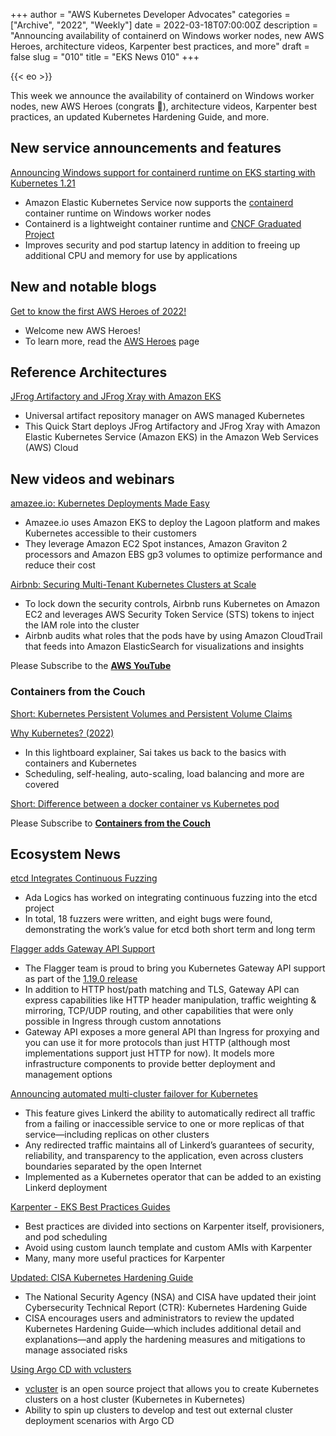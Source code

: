 +++
author = "AWS Kubernetes Developer Advocates"
categories = ["Archive", "2022", "Weekly"]
date = 2022-03-18T07:00:00Z
description = "Announcing availability of containerd on Windows worker nodes, new AWS Heroes, architecture videos, Karpenter best practices, and more"
draft = false
slug = "010"
title = "EKS News 010"
+++

{{< eo >}}

This week we announce the availability of containerd on Windows worker nodes, new AWS Heroes (congrats 🎉), architecture videos, Karpenter best practices, an updated Kubernetes Hardening Guide, and more.

## New service announcements and features

[Announcing Windows support for containerd runtime on EKS starting with Kubernetes 1.21](https://aws.amazon.com/about-aws/whats-new/2022/03/windows-containerd-runtime-eks-kubernetes/)

* Amazon Elastic Kubernetes Service now supports the [containerd](https://containerd.io/) container runtime on Windows worker nodes
* Containerd is a lightweight container runtime and [CNCF Graduated Project](https://www.cncf.io/projects/)
* Improves security and pod startup latency in addition to freeing up additional CPU and memory for use by applications

## New and notable blogs

[Get to know the first AWS Heroes of 2022!](https://aws.amazon.com/blogs/aws/get-to-know-the-first-aws-heroes-of-2022/)

* Welcome new AWS Heroes!
* To learn more, read the [AWS Heroes](https://aws.amazon.com/developer/community/heroes/) page

## Reference Architectures

[JFrog Artifactory and JFrog Xray with Amazon EKS](https://aws.amazon.com/quickstart/architecture/jfrog-artifactory-amazon-eks/)

* Universal artifact repository manager on AWS managed Kubernetes
* This Quick Start deploys JFrog Artifactory and JFrog Xray with Amazon Elastic Kubernetes Service (Amazon EKS) in the Amazon Web Services (AWS) Cloud

## New videos and webinars

[amazee.io: Kubernetes Deployments Made Easy](https://youtu.be/90rWUjKjnAE)

* Amazee.io uses Amazon EKS to deploy the Lagoon platform and makes Kubernetes accessible to their customers
* They leverage Amazon EC2 Spot instances, Amazon Graviton 2 processors and Amazon EBS gp3 volumes to optimize performance and reduce their cost

[Airbnb: Securing Multi-Tenant Kubernetes Clusters at Scale](https://youtu.be/WS2Qgx0qgCM)

* To lock down the security controls, Airbnb runs Kubernetes on Amazon EC2 and leverages AWS Security Token Service (STS) tokens to inject the IAM role into the cluster
* Airbnb audits what roles that the pods have by using Amazon CloudTrail that feeds into Amazon ElasticSearch for visualizations and insights

Please Subscribe to the [**AWS YouTube**](https://www.youtube.com/c/amazonwebservices)

### Containers from the Couch

[Short: Kubernetes Persistent Volumes and Persistent Volume Claims](https://www.youtube.com/shorts/YIQa-LNBcJA)

[Why Kubernetes? (2022)](https://youtu.be/a2gfpZE8vXY)

* In this lightboard explainer, Sai takes us back to the basics with containers and Kubernetes
* Scheduling, self-healing, auto-scaling, load balancing and more are covered

[Short: Difference between a docker container vs Kubernetes pod](https://youtube.com/shorts/VBbc8BU6nmA)

Please Subscribe to [**Containers from the Couch**](https://containersfromthecouch.com/)

## Ecosystem News

[etcd Integrates Continuous Fuzzing](https://etcd.io/blog/2022/etcd-integrates-continuous-fuzzing/)

* Ada Logics has worked on integrating continuous fuzzing into the etcd project
* In total, 18 fuzzers were written, and eight bugs were found, demonstrating the work’s value for etcd both short term and long term

[Flagger adds Gateway API Support](https://fluxcd.io/blog/2022/03/flagger-adds-gateway-api-support/)

* The Flagger team is proud to bring you Kubernetes Gateway API support as part of the [1.19.0 release](https://github.com/fluxcd/flagger/releases/tag/v1.19.0)
* In addition to HTTP host/path matching and TLS, Gateway API can express capabilities like HTTP header manipulation, traffic weighting & mirroring, TCP/UDP routing, and other capabilities that were only possible in Ingress through custom annotations
* Gateway API exposes a more general API than Ingress for proxying and you can use it for more protocols than just HTTP (although most implementations support just HTTP for now). It models more infrastructure components to provide better deployment and management options

[Announcing automated multi-cluster failover for Kubernetes](https://linkerd.io/2022/03/09/announcing-automated-multi-cluster-failover-for-kubernetes/)

* This feature gives Linkerd the ability to automatically redirect all traffic from a failing or inaccessible service to one or more replicas of that service—including replicas on other clusters
* Any redirected traffic maintains all of Linkerd’s guarantees of security, reliability, and transparency to the application, even across clusters boundaries separated by the open Internet
* Implemented as a Kubernetes operator that can be added to an existing Linkerd deployment

[Karpenter - EKS Best Practices Guides](https://aws.github.io/aws-eks-best-practices/karpenter/)

* Best practices are divided into sections on Karpenter itself, provisioners, and pod scheduling
* Avoid using custom launch template and custom AMIs with Karpenter
* Many, many more useful practices for Karpenter

[Updated: CISA Kubernetes Hardening Guide](https://www.cisa.gov/uscert/ncas/current-activity/2022/03/15/updated-kubernetes-hardening-guide)

* The National Security Agency (NSA) and CISA have updated their joint Cybersecurity Technical Report (CTR): Kubernetes Hardening Guide
* CISA encourages users and administrators to review the updated Kubernetes Hardening Guide—which includes additional detail and explanations—and apply the hardening measures and mitigations to manage associated risks

[Using Argo CD with vclusters](https://blog.argoproj.io/using-argo-cd-with-vclusters-5df53d1c51ce)

* [vcluster](https://www.vcluster.com/) is an open source project that allows you to create Kubernetes clusters on a host cluster (Kubernetes in Kubernetes)
* Ability to spin up clusters to develop and test out external cluster deployment scenarios with Argo CD
